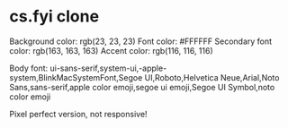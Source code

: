 # cs.fyi clone

Background color: rgb(23, 23, 23)
Font color: #FFFFFF
Secondary font color: rgb(163, 163, 163)
Accent color: rgb(116, 116, 116)

Body font: ui-sans-serif,system-ui,-apple-system,BlinkMacSystemFont,Segoe UI,Roboto,Helvetica Neue,Arial,Noto Sans,sans-serif,apple color emoji,segoe ui emoji,Segoe UI Symbol,noto color emoji

Pixel perfect version, not responsive!